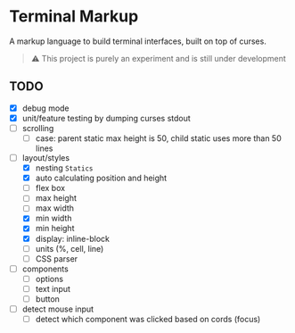 # Terminal Markup
A markup language to build terminal interfaces, built on top of curses.

> ⚠️ This project is purely an experiment and is still under development

## TODO
- [x] debug mode
- [x] unit/feature testing by dumping curses stdout
- [ ] scrolling
  - [ ] case: parent static max height is 50, child static uses more than 50 lines
- [ ] layout/styles
  - [x] nesting `Statics`
  - [x] auto calculating position and height
  - [ ] flex box
  - [ ] max height
  - [ ] max width
  - [x] min width
  - [x] min height
  - [x] display: inline-block
  - [ ] units (%, cell, line)
  - [ ] CSS parser
- [ ] components
  - [ ] options
  - [ ] text input
  - [ ] button
- [ ] detect mouse input
  - [ ] detect which component was clicked based on cords (focus)
